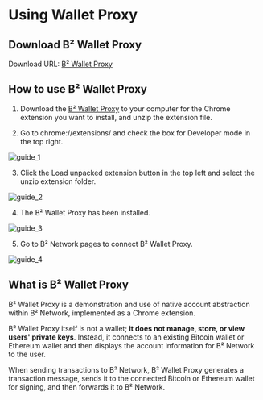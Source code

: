 # Using Wallet Proxy

## Download B² Wallet Proxy

Download URL: [B² Wallet Proxy](https://b2-static.bsquared.network/assets/wallet/b2-wallet-proxy.tar.gz)

## How to use B² Wallet Proxy

1. Download the [B² Wallet Proxy](https://b2-static.bsquared.network/assets/wallet/b2-wallet-proxy.tar.gz) to your computer for the Chrome extension you want to install, and unzip the extension file.

2. Go to chrome://extensions/ and check the box for Developer mode in the top right.

![guide_1](https://ipfs.io/ipfs/QmYysWMKtoF4UKquVr8tZUtjE3JwFrvhwJNwu9VWFJXLiC)

3. Click the Load unpacked extension button in the top left and select the unzip extension folder.

![guide_2](https://ipfs.io/ipfs/QmVdvjrpjfK2ddXfQ8DUyu8A4p5UximdhcP8vUwpYojkST)

4. The B² Wallet Proxy has been installed.

![guide_3](https://ipfs.io/ipfs/QmX1XLai7ancgjhCien5i9JJBQrmTbmE1R3k7EynfNWouY)

5. Go to B² Network pages to connect B² Wallet Proxy.

![guide_4](https://ipfs.io/ipfs/Qmcgo9jfH3kSBhYQHiT12u7LNKRXMn6LJuQzELxnz4q1MY)

## What is B² Wallet Proxy

B² Wallet Proxy is a demonstration and use of native account abstraction within B² Network, implemented as a Chrome extension. 

B² Wallet Proxy itself is not a wallet; **it does not manage, store, or view users' private keys**. Instead, it connects to an existing Bitcoin wallet or Ethereum wallet and then displays the account information for B² Network to the user. 

When sending transactions to B² Network, B² Wallet Proxy generates a transaction message, sends it to the connected Bitcoin or Ethereum wallet for signing, and then forwards it to B² Network.